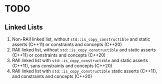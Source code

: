 # TODO
## Linked Lists
1. Non-RAII linked list, without `std::is_copy_constructible` and static asserts 
(C++11) or constraints and concepts (C++20)
2. RAII linked list, without `std::is_copy_constructible` and static asserts 
(C++11) or constraints and concepts (C++20)
3. RAII linked list with `std::is_copy_constructible` and static asserts 
(C++11), sans constraints and concepts (C++20)
4. RAII linked list with `std::is_copy_constructible` static asserts (C++11), 
and constraints and concepts (C++20)


